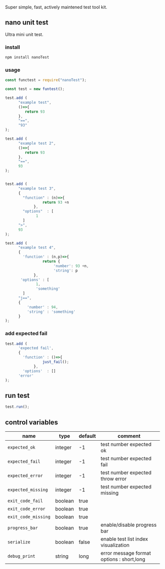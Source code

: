 Super simple, fast, actively maintened test tool kit.

## nano unit test

Ultra mini unit test.

### install 

```bash
npm install nanoTest
```

### usage 

```javascript
const functest = require("nanoTest");

const test = new funtest();

test.add (
      "example test", 
      ()=>{
         return 93
      }, 
      "==", 
      "93"
);

test.add (
      "example test 2",
      ()=>{
         return 93
      }, 
      "==",
      93
);


test.add (
      "example test 3",
      {
        "function" : (n)=>{
                 return 93 +n
             },
        "options"  : [
              1
        ]
      ">",
      93
);

test.add (
      "example test 4",
      {
        'function' : (n,p)=>{
                 return {
                      'number': 93 +n,
                      'string': p
             },
       'options' : [
              1,
              'something'
        ]
      "j==",
      {
          'number' : 94,
          'string' : 'something'
      }
);
```
### add expected fail

```javascript
test.add (
      'expected fail',
      {
        'function' : ()=>{
                 just_fail();
             },
        'options'  : []
      'error'
);
```



## run test 

```javascript
test.run();
```


## control variables



   |   name                  | type    | default |   comment
   |-------------------------|---------|---------|-----------------------------
   | ```expected_ok```       | integer |     -1  |  test number expected ok
   | ```expected_fail```     | integer |     -1  |  test number expected fail
   | ```expected_error```    | integer |     -1  |  test number expected throw error
   | ```expected_missing```  | integer |     -1  |  test number expected missing
   | ```exit_code_fail```    | boolean |   true  |
   | ```exit_code_error```   | boolean |   true  |
   | ```exit_code_missing``` | boolean |   true  |
   | ```progress_bar```      | boolean |   true  |  enable/disable progress bar
   | ```serialize```         | boolean |   false |  enable test list index visualization
   | ```debug_print```       | string  |   long  |  error message format options : short,long

